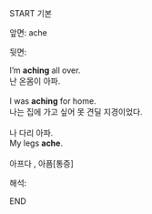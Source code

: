 START
기본

앞면:
ache


뒷면:
<div>I’m <b>aching</b> all over. </div><div>난 온몸이 아파.</div><div><br></div><div><div>I was <b>aching</b> for home. </div><div>나는 집에 가고 싶어 못 견딜 지경이었다.</div></div><div><br></div><div><div><div><span>나 다리 아파.</span></div></div><div><div><span>My legs <strong>ache</strong>.</span></div></div></div><div><br></div><div>아프다 , 아픔[통증]</div>


해석:
<!--ID: 1746614453373-->
END